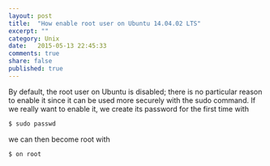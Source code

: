 ```yaml
---
layout: post
title:  "How enable root user on Ubuntu 14.04.02 LTS"
excerpt: ""
category: Unix
date:   2015-05-13 22:45:33
comments: true
share: false
published: true
---
```


By default, the root user on Ubuntu is disabled; there is no particular reason to enable it since it can be used more securely with the sudo command. If we really want to enable it, we create its password for the first time with

```bash
$ sudo passwd
```

we can then become root with

```bash
$ on root
```
